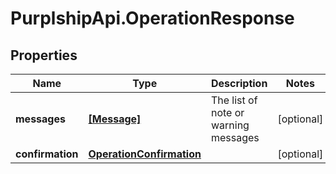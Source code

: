 # PurplshipApi.OperationResponse

## Properties

Name | Type | Description | Notes
------------ | ------------- | ------------- | -------------
**messages** | [**[Message]**](Message.md) | The list of note or warning messages | [optional] 
**confirmation** | [**OperationConfirmation**](OperationConfirmation.md) |  | [optional] 


